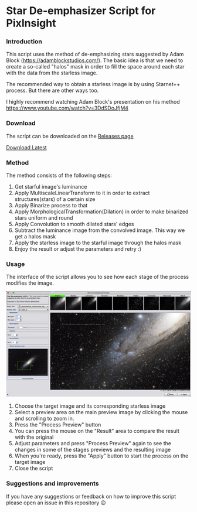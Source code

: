 # Star De-emphasizer Script for PixInsight

### Introduction

This script uses the method of de-emphasizing stars suggested by Adam Block (https://adamblockstudios.com/). The basic idea is that we need to create a so-called "halos" mask in order to fill the space around each star with the data from the starless image.

The recommended way to obtain a starless image is by using Starnet++ process. But there are other ways too.

I highly recommend watching Adam Block's presentation on his method https://www.youtube.com/watch?v=3DdSDoJfjM4

### Download

The script can be downloaded on the [Releases page](https://github.com/beshanoe/pixinsight-star-de-emphasizer/releases)

[Download Latest](https://github.com/beshanoe/pixinsight-star-de-emphasizer/releases/download/v0.0.1/StarDe-emphasizer.zip)

### Method

The method consists of the following steps:

1. Get starful image's luminance
2. Apply MultiscaleLinearTransform to it in order to extract structures(stars) of a certain size
3. Apply Binarize process to that
4. Apply MorphologicalTransformation(Dilation) in order to make binarized stars uniform and round
5. Apply Convolution to smooth dilated stars' edges
6. Subtract the luminance image from the convolved image. This way we get a halos mask
7. Apply the starless image to the starful image through the halos mask
8. Enjoy the result or adjust the parameters and retry :)

### Usage

The interface of the script allows you to see how each stage of the process modifies the image.

![Script's Interface](./screenshot.jpg)

1. Choose the target image and its corresponding starless image
1. Select a preview area on the main preview image by clicking the mouse and scrolling to zoom in.
1. Press the "Process Preview" button
1. You can press the mouse on the "Result" area to compare the result with the original
1. Adjust parameters and press "Process Preview" again to see the changes in some of the stages previews and the resulting image
1. When you're ready, press the "Apply" button to start the process on the target image
1. Close the script

### Suggestions and improvements

If you have any suggestions or feedback on how to improve this script please open an issue in this repository 😉
